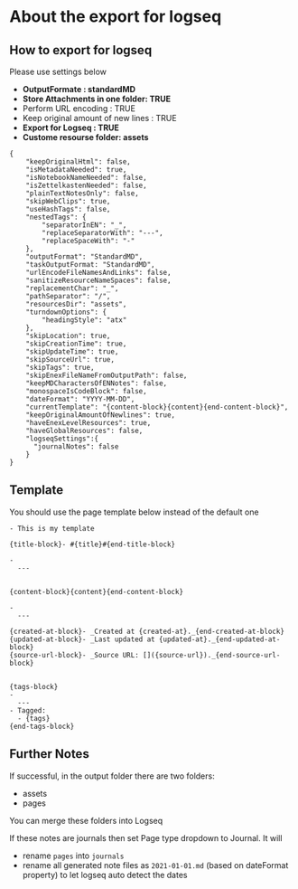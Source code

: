 # About the export for logseq #

## How to export for logseq ##

Please use settings below
- **OutputFormate : standardMD**
- **Store Attachments in one folder: TRUE**
- Perform URL encoding : TRUE
- Keep original amount of new lines : TRUE
- **Export for Logseq : TRUE**
- **Custome resourse folder: assets**


```
{
    "keepOriginalHtml": false,
    "isMetadataNeeded": true,
    "isNotebookNameNeeded": false,
    "isZettelkastenNeeded": false,
    "plainTextNotesOnly": false,
    "skipWebClips": true,
    "useHashTags": false,
    "nestedTags": {
        "separatorInEN": "_",
        "replaceSeparatorWith": "---",
        "replaceSpaceWith": "-"
    },
    "outputFormat": "StandardMD",
    "taskOutputFormat: "StandardMD",
    "urlEncodeFileNamesAndLinks": false,
    "sanitizeResourceNameSpaces": false, 
    "replacementChar": "_",
    "pathSeparator": "/",
    "resourcesDir": "assets",
    "turndownOptions": {
        "headingStyle": "atx"
    },
    "skipLocation": true,
    "skipCreationTime": true,
    "skipUpdateTime": true,
    "skipSourceUrl": true,
    "skipTags": true,
    "skipEnexFileNameFromOutputPath": false,
    "keepMDCharactersOfENNotes": false,
    "monospaceIsCodeBlock": false,
    "dateFormat": "YYYY-MM-DD",
    "currentTemplate": "{content-block}{content}{end-content-block}",
    "keepOriginalAmountOfNewlines": true,
    "haveEnexLevelResources": true,
    "haveGlobalResources": false,
    "logseqSettings":{
      "journalNotes": false
    }
}
```

## Template ## 

You should use the page template below instead of the default one

```
- This is my template 

{title-block}- #{title}#{end-title-block}

- 
  ---


{content-block}{content}{end-content-block}

- 
  ---

{created-at-block}- _Created at {created-at}._{end-created-at-block}
{updated-at-block}- _Last updated at {updated-at}._{end-updated-at-block}
{source-url-block}- _Source URL: []({source-url})._{end-source-url-block}


{tags-block}
-
  ---
- Tagged: 
  - {tags}
{end-tags-block}

```

## Further Notes ## 

If successful, in the output folder there are two folders:
- assets
- pages

You can merge these folders into Logseq

If these notes are journals then set Page type dropdown to Journal. It will 
- rename `pages` into `journals`
- rename all generated note files  as `2021-01-01.md` (based on dateFormat property) to let logseq auto detect the dates
